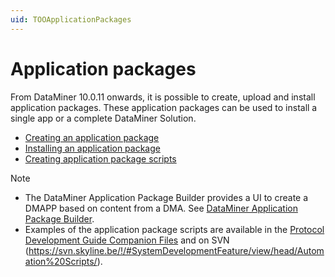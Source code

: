 ```yaml
---
uid: TOOApplicationPackages
---
```


# Application packages

From DataMiner 10.0.11 onwards, it is possible to create, upload and install application packages. These application packages can be used to install a single app or a complete DataMiner Solution.

- [Creating an application package](xref:Creating_an_app_package)
- [Installing an application package](xref:Installing_an_app_package)
- [Creating application package scripts](xref:Creating_app_package_scripts)

> [!NOTE]
> - The DataMiner Application Package Builder provides a UI to create a DMAPP based on content from a DMA. See [DataMiner Application Package Builder](xref:TOODataMinerPackageBuilder#dataminer-application-package-builder).
> - Examples of the application package scripts are available in the [Protocol Development Guide Companion Files](https://community.dataminer.services/documentation/protocol-development-guide-companion-files/) and on SVN (<https://svn.skyline.be/!/#SystemDevelopmentFeature/view/head/Automation%20Scripts/>).
